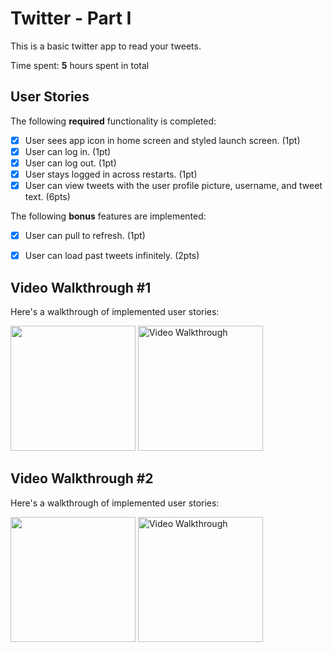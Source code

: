 # Twitter - Part I

This is a basic twitter app to read your tweets.

Time spent: **5** hours spent in total

## User Stories

The following **required** functionality is completed:

- [x] User sees app icon in home screen and styled launch screen. (1pt)
- [x] User can log in. (1pt)
- [x] User can log out. (1pt)
- [x] User stays logged in across restarts. (1pt)
- [x] User can view tweets with the user profile picture, username, and tweet text. (6pts)

The following **bonus** features are implemented:

- [x] User can pull to refresh. (1pt)
- [x] User can load past tweets infinitely. (2pts)


## Video Walkthrough #1

Here's a walkthrough of implemented user stories:

<img src="http://g.recordit.co/L5QlaQsk5X.gif" width=200> <img src='http://g.recordit.co/qLSuIMnGOg.gif' title='Video Walkthrough' width='200' alt='Video Walkthrough' /> 

## Video Walkthrough #2

Here's a walkthrough of implemented user stories:

<img src="http://g.recordit.co/VDEiFAz3yj.gif" width=200> <img src='http://g.recordit.co/5903aXdAoI.gif' title='Video Walkthrough #2' width='200' alt='Video Walkthrough' /> 
